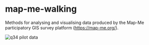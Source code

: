 # map-me-walking
Methods for analysing and visualising data produced by the Map-Me participatory GIS survey platform (https://map-me.org/).

![q34 pilot data](https://github.com/JosephineRoper/map-me-walking/assets/61174184/9f930d1f-fc90-4838-8c75-6d5988f614be)
